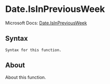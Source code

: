 ---
---

# Date.IsInPreviousWeek

Microsoft Docs: [Date.IsInPreviousWeek](https://docs.microsoft.com/en-us/powerquery-m/date-isinpreviousweek)

## Syntax

```powerquery-m
Syntax for this function.
```

## About

About this function.

